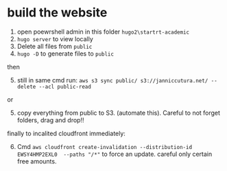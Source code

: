 # build the website

1. open poewrshell admin in this folder `hugo2\startrt-academic`
2. `hugo server` to view locally
3. Delete all files from `public`
4. `hugo -D` to generate files to `public`

then

5. still in same cmd run: `aws s3 sync public/ s3://janniccutura.net/ --delete --acl public-read`

or
 
5. copy everything from public to S3. (automate this). Careful to not forget folders, drag and drop!!

finally to incalited cloudfront immediately:

6. Cmd `aws cloudfront create-invalidation --distribution-id  EWSY4HMP2EXL0  --paths "/*"` to force an update. careful only certain free amounts. 




